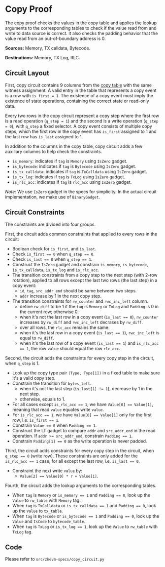 # Copy Proof

The copy proof checks the values in the copy table and applies the lookup arguments to the corresponding tables to check if the value read from and write to data source is correct.
It also checks the padding behavior that the value read from an out-of-boundary address is 0.

**Sources:** Memory, TX calldata, Bytecode.

**Destinations:** Memory, TX Log, RLC.

## Circuit Layout

First, copy circuit contains 9 columns from the [copy table](./tables.md#copy_table) with the same witness assignment.
A valid entry in the table that represents a copy event is a row with `is_first = 1`. The existence of a copy event must imply the existence of state operations, containing the correct state or read-only data.

Every two rows in the copy circuit represent a copy step where the first row is a read operation (`q_step = 1`) and the second is a write operation (`q_step = 0`), with `q_step` a fixed selector.
A copy event consists of multiple copy steps, which the first row in the copy event has `is_first` assigned to 1 and the last row has `is_last` assigned to 1.

In addition to the columns in the copy table, copy circuit adds a few auxiliary columns to help check the constraints.

- `is_memory`: indicates if `tag` is `Memory` using `IsZero` gadget.
- `is_bytecode`: indicates if `tag` is `Bytecode` using `IsZero` gadget.
- `is_tx_calldata`: indicates if `tag` is `TxCalldata` using `IsZero` gadget.
- `is_tx_log`: indicates if `tag` is `TxLog` using `IsZero` gadget.
- `is_rlc_acc`: indicates if `tag` is `rlc_acc` using `IsZero` gadget.

*Note*: We use `IsZero` gadget in the specs for simplicity. In the actual circuit implementation, we make use of `BinaryGadget`.

## Circuit Constraints

The constraints are divided into four groups.

First, the circuit adds common constraints that applied to every rows in the circuit:

- Boolean check for `is_first`, and `is_last`.
- Check `is_first == 0` when `q_step == 0`.
- Check `is_last == 0` when `q_step == 1`.
- Construct the `IsZero` gadget and constrain `is_memory`, `is_bytecode`, `is_tx_calldata`, `is_tx_log` and `is_rlc_acc`.
- The transition constraints from a copy step to the next step (with 2-row rotation), applied to all rows except the last two rows (the last step) in a copy event:
    - `id`, `tag`, `src_addr_end` should be same between two steps.
    - `addr` increase by 1 in the next copy step.
- The transition constraints for `rw_counter` and `rwc_inc_left` column.
    - define `rw_diff` to be 1 if the `tag` is `Memory` or `TxLog` and `Padding` is 0 in the current row; otherwise 0.
    - when it's not the last row in a copy event (`is_last == 0`), `rw_counter` increases by `rw_diff` and `rwc_inc_left` decrases by `rw_diff`.
    - over all rows, the `rlc_acc` remains the same.
    - when it's the last row in a copy event (`is_last == 1`), `rwc_inc_left` is equal to `rw_diff`.
    - when it's the last row of a copy event (`is_last == 1`) and `is_rlc_acc == 1`, the row `value` should equal the row `rlc_acc`.

Second, the circuit adds the constraints for every copy step in the circuit, when `q_step` is 1.

- Look up the copy type pair `(Type, Type[1])` in a fixed table to make sure it's a valid copy step.
- Constrain the transition for `bytes_left`.
    - when it's not the last step (`is_last[1] != 1`), decrease by 1 in the next step.
    - otherwise, equals to 1.
- For all cases except `is_rlc_acc == 1`, we have `Value[0] == Value[1]`, meaning that read `value` equates write `value`.
- For `is_rlc_acc == 1`, we have `Value[0] == Value[1]` only for the first row, i.e. `is_first == 1`.
- Constrain `Value == 0` when `Padding == 1`.
- Construct the LT gadget to compare `addr` and `src_addr_end` in the read operation. If `addr >= src_addr_end`, constrain `Padding == 1`.
- Constrain `Padding[1] == 0` as the write operation is never padded.

Third, the circuit adds constraints for every copy step in the circuit, when `q_step == 0` (write row). These constraints are only added for the `is_rlc_acc == 1` case, for all except the last row, i.e. `is_last == 0`.

- Constraint the next write `value` by:
    - `Value[2] == Value[0] * r + Value[1]`.

Fourth, the circuit adds the lookup arguments to the corresponding tables.

- When `tag` is `Memory` or `is_memory == 1` and `Padding == 0`, look up the `Value` to `rw_table` with `Memory` tag.
- When `tag` is `TxCalldata` or `is_tx_calldata == 1` and `Padding == 0`, look up the `Value` to `tx_table`.
- When `tag` is `Bytecode` or `is_bytecode == 1` and `Padding == 0`, look up the `Value` and `IsCode` to `bytecode_table`.
- When `tag` is `TxLog` or `is_tx_log == 1`, look up the `Value` to `rw_table` with `TxLog` tag.

## Code

Please refer to `src/zkevm-specs/copy_circuit.py`
